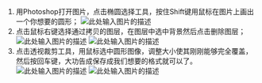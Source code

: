 1. 用Photoshop打开图片，点击椭圆选择工具，按住Shift键用鼠标在图片上画出一个你想要的圆形；
![此处输入图片的描述][1]
2. 点击鼠标右键选择通过拷贝的图层，在图层中选中背景然后点击删除图层；
![此处输入图片的描述][2]
![此处输入图片的描述][3]
3. 点击透视裁剪工具，用鼠标选中圆形图像，调整大小使其刚刚能够完全覆盖，然后按回车键，大功告成保存成我们想要的格式就可以了。
![此处输入图片的描述][4]
![此处输入图片的描述][5]


 [1]: http://i2.buimg.com/83706b44eb2e9b73.jpg
 [2]: http://i2.buimg.com/2704fda5f58a3396.jpg
 [3]: http://i2.buimg.com/953ec2578533f50a.jpg
 [4]: http://i2.buimg.com/d822cd3c8ac78ac5.jpg
 [5]: http://i2.buimg.com/d86bb3377485457a.jpg
